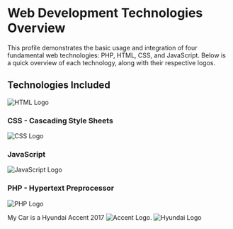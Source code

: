 # Web Development Technologies Overview

This profile demonstrates the basic usage and integration of four fundamental web technologies: PHP, HTML, CSS, and JavaScript. Below is a quick overview of each technology, along with their respective logos.

## Technologies Included
![HTML Logo](https://upload.wikimedia.org/wikipedia/commons/thumb/2/2f/HTML5_logo_2014.svg/1280px-HTML5_logo_2014.svg.png)

### CSS - Cascading Style Sheets
![CSS Logo](https://upload.wikimedia.org/wikipedia/commons/6/62/CSS3_logo.svg)

### JavaScript
![JavaScript Logo](https://upload.wikimedia.org/wikipedia/commons/6/6a/JavaScript-logo.png)

### PHP - Hypertext Preprocessor
![PHP Logo](https://www.php.net/images/logos/php-logo-bigger.png)

My Car is a Hyundai Accent 2017 ![Accent Logo](https://d1hv7ee95zft1i.cloudfront.net/custom/blog-post-photo/gallery/59f17a0b3623e.jp).
![Hyundai Logo](https://1000logos.net/wp-content/uploads/2018/04/Hyundai-Logo-500x281.png)

